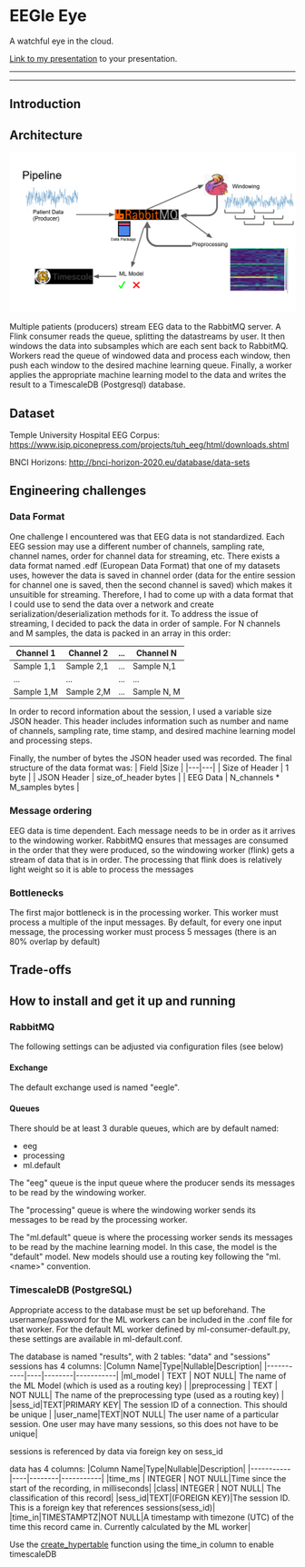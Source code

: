 # EEGle Eye

A watchful eye in the cloud.

[Link to my presentation](https://docs.google.com/presentation/d/19PmqEwQb735kTL0bQs0sCw8KFilKoQ3_LYXSpmyMuKE/edit?usp=sharing) to your presentation.

<hr/>

<hr/>

## Introduction

## Architecture
![](https://github.com/kirpi-1/EEGle-Eye/blob/master/pipeline.png "Pipeline")

Multiple patients (producers) stream EEG data to the RabbitMQ server.
A Flink consumer reads the queue, splitting the datastreams by user. It then windows the data into subsamples which are each sent back to RabbitMQ.
Workers read the queue of windowed data and process each window, then push each window to the desired machine learning queue.
Finally, a worker applies the appropriate machine learning model to the data and writes the result to a TimescaleDB (Postgresql) database.

## Dataset
Temple University Hospital EEG Corpus: https://www.isip.piconepress.com/projects/tuh_eeg/html/downloads.shtml

BNCI Horizons: http://bnci-horizon-2020.eu/database/data-sets


## Engineering challenges
### Data Format
One challenge I encountered was that EEG data is not standardized. Each EEG session may use a different number of channels, sampling rate, channel names, order for channel data for streaming, etc. There exists a data format named .edf (European Data Format) that one of my datasets uses, however the data is saved in channel order (data for the entire session for channel one is saved, then the second channel is saved) which makes it unsuitible for streaming. Therefore, I had to come up with a data format that I could use to send the data over a network and create serialization/deserialization methods for it. To address the issue of streaming, I decided to pack the data in order of sample. For N channels and M samples, the data is packed in an array in this order:

| Channel 1 | Channel 2 | ...  | Channel N |
|------------|------------|-----|-----------|
| Sample 1,1 | Sample 2,1 | ... | Sample N,1|
| ... | ... | ... | ... |
| Sample 1,M| Sample 2,M| ... | Sample N, M|

In order to record information about the session, I used a variable size JSON header. This header includes information such as number and name of channels, sampling rate, time stamp, and desired machine learning model and processing steps.

Finally, the number of bytes the JSON header used was recorded. The final structure of the data format was:
| Field |Size |
|---|---|
| Size of Header | 1 byte |
| JSON Header | size_of_header bytes |
| EEG Data | N_channels * M_samples bytes |

### Message ordering

EEG data is time dependent. Each message needs to be in order as it arrives to the windowing worker. RabbitMQ ensures that messages are consumed in the order that they were produced, so the windowing worker (flink) gets a stream of data that is in order. The processing that flink does is relatively light weight so it is able to process the messages

### Bottlenecks

The first major bottleneck is in the processing worker. This worker must process a multiple of the input messages. By default, for every one input message, the processing worker must process 5 messages (there is an 80% overlap by default)

## Trade-offs

## How to install and get it up and running
### RabbitMQ
The following settings can be adjusted via configuration files (see below)
#### Exchange
The default exchange used is named "eegle".
#### Queues
There should be at least 3 durable queues, which are by default named:

* eeg
* processing
* ml.default

The "eeg" queue is the input queue where the producer sends its messages to be read by the windowing worker.

The "processing" queue is where the windowing worker sends its messages to be read by the processing worker.

The "ml.default" queue is where the processing worker sends its messages to be read by the machine learning model. In this case, the model is the "default" model. New models should use a routing key following the "ml.\<name\>" convention.


### TimescaleDB (PostgreSQL)
Appropriate access to the database must be set up beforehand. The username/password for the ML workers can be included in the .conf file for that worker. For the default ML worker defined by ml-consumer-default.py, these settings are available in ml-default.conf.

The database is named "results", with 2 tables: "data" and "sessions"
sessions has 4 columns:
|Column Name|Type|Nullable|Description|
|-----------|----|--------|-----------|
|ml_model | TEXT | NOT NULL| The name of the ML Model (which is used as a routing key) |
|preprocessing | TEXT | NOT NULL| The name of the preprocessing type (used as a routing key) |
|sess_id|TEXT|PRIMARY KEY| The session ID of a connection. This should be unique |
|user_name|TEXT|NOT NULL| The user name of a particular session. One user may have many sessions, so this does not have to be unique|

sessions is referenced by data via foreign key on sess_id

data has 4 columns:
|Column Name|Type|Nullable|Description|
|-----------|----|--------|-----------|
|time_ms | INTEGER | NOT NULL|Time since the start of the recording, in milliseconds|
|class| INTEGER | NOT NULL| The classification of this record|
|sess_id|TEXT|(FOREIGN KEY)|The session ID. This is a foreign key that references sessions(sess_id)|
|time_in|TIMESTAMPTZ|NOT NULL|A timestamp with timezone (UTC) of the time this record came in. Currently calculated by the ML worker|

Use the [create_hypertable](https://docs.timescale.com/latest/getting-started/creating-hypertables) function using the time_in column to enable timescaleDB

